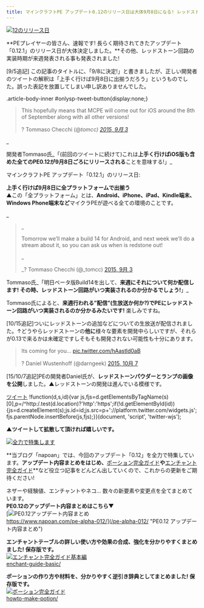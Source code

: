 ```yaml
---
title: マインクラフトPE アップデート0.12のリリース日は大体9月8日になる! レッドストーン回路の実装時期が来週発表されるようだ【MinecraftPE】
---
```


[![12のリリース日](https://cdn-ak.f.st-hatena.com/images/fotolife/s/sasigume/20210208/20210208130750.png)](#1/6/164c9ddc.png "12のリリース日")

**PEプレイヤーの皆さん、速報です! 長らく期待されてきたアップデート「0.12.1」のリリース日が大体決定しました。**その他、レッドストーン回路の実装時期が来週発表される事も発表されました!

\[9/5追記\] この記事のタイトルに、「9/8に決定!」と書きましたが、正しい開発者のツイートの解釈は「上手く行けば9月8日に出揃うだろう」というものでした。誤った表記を放置してしまい申し訳ありませんでした。

.article-body-inner #onlysp-tweet-button{display:none;}

> This hopefully means that MCPE will come out for iOS around the 8th of September along with all other versions!
> 
> ? Tommaso Checchi (@_tomcc) [2015, 9月 3](https://twitter.com/_tomcc/status/639477248114978822)_

_

開発者Tommaso氏_「(前回のツイートに続けて)これは**上手く行けばiOS版も含めた全てのPE0.12が9月8日ごろにリリースされる**ことを意味する!」_

マインクラフトPE アップデート「0.12.1」のリリース日:

**上手く行けば9月8日に全プラットフォームで出揃う**  
▲この「全プラットフォーム」とは、**Android、iPhone、iPad、Kindle端末、Windows Phone端末など**マイクラPEが遊べる全ての環境のことです。

_

> _
> 
> Tomorrow we’ll make a build 14 for Android, and next week we’ll do a stream about it, so you can ask us when is redstone out!
> 
> _
> 
> _? Tommaso Checchi (@_tomcc) [2015, 9月 3](https://twitter.com/_tomcc/status/639478161902829569)

Tommaso氏_「明日ベータ版Build14を出して、**来週にそれについて何か配信します! その時、レッドストーン回路がいつ実装されるのか分かるでしょう!**」_

Tommaso氏によると、**来週行われる”配信”(生放送か何か?)でPEにレッドストーン回路がいつ実装されるのか分かるみたいです!** 楽しみですね。

\[10/15追記\]ついにレッドストーンの追加などについての生放送が配信されました。↑どうやらレッドストーンの**他に**様々な要素を開発中らしいですが、それらが0.13で来るかは未確定ですしそもそも開発されない可能性も十分にあります。

> Its coming for you… [pic.twitter.com/hAastld0aB](http://t.co/hAastld0aB)
> 
> ? Daniel Wustenhoff (@darngeek) [2015, 10月 7](https://twitter.com/darngeek/status/651727193920413696)

\[15/10/7追記\]PEの開発者Daniel氏が、**レッドストーンパウダーとランプの画像を公開**しました。▲レッドストーンの開発は進んでいる模様です。

[ツイート](https://twitter.com/share) !function(d,s,id){var js,fjs=d.getElementsByTagName(s)\[0\],p=/^http:/.test(d.location)?'http':'https';if(!d.getElementById(id)){js=d.createElement(s);js.id=id;js.src=p+'://platform.twitter.com/widgets.js';fjs.parentNode.insertBefore(js,fjs);}}(document, 'script', 'twitter-wjs');

**▲ツイートして拡散して頂ければ嬉しいです。**

[![全力で特集します](https://cdn-ak.f.st-hatena.com/images/fotolife/s/sasigume/20210208/20210208151801.jpg)](#9/7/97d8b430.jpg "全力で特集します")

**当ブログ「napoan」では、今回のアップデート「0.12」を全力で特集しています。**アップデート内容まとめをはじめ、**[ポーション完全ガイド](/howto-make-potion/)**や**[エンチャント完全ガイド](/enchant-guide-basic/)**など役立つ記事をどんどん出していくので、これからの更新をご期待ください!

ネザーや経験値、エンチャントやネコ… 数々の新要素や変更点を全てまとめています。  
**PE0.12のアップデート内容まとめはこちら▼**  
[![PE0.12アップデート内容まとめ](https://cdn-ak.f.st-hatena.com/images/fotolife/s/sasigume/20210208/20210208133305.png)  
https://www.napoan.com/pe-alpha-012/](/pe-alpha-012/ "PE0.12 アップデート内容まとめ")

**エンチャントテーブルの詳しい使い方や効果の合成、強化を分かりやすくまとめました! 保存版です。**  
[![エンチャント完全ガイド基本編](https://cdn-ak.f.st-hatena.com/images/fotolife/s/sasigume/20210208/20210208130852.png)  
enchant-guide-basic/](/enchant-guide-basic/ "初めてのエンチャント完全ガイド 基本編")

**ポーションの作り方や材料を、分かりやすく逆引き辞典としてまとめました! 保存版です。**  
[![ポーション完全ガイド](https://cdn-ak.f.st-hatena.com/images/fotolife/s/sasigume/20210208/20210208175824.png)  
howto-make-potion/](/howto-make-potion/ "ポーションの作り方完全ガイド -準備/材料/手順を種類別にまとめました")
